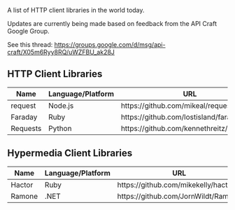 A list of HTTP client libraries in the world today.

Updates are currently being made based on feedback from the API Craft Google Group.

See this thread: https://groups.google.com/d/msg/api-craft/X05m6Ryy8RQ/uWZFBU_ak28J

## HTTP Client Libraries

<table>
  <thead>
    <tr>
      <th>Name</th>
      <th>Language/Platform</th>
      <th>URL</th>
    </tr>
  </thead>
  <tbody>
    <tr>
        <td>request</td>
        <td>Node.js</td>
        <td>https://github.com/mikeal/request</td>
    </tr>
    <tr>
        <td>Faraday</td>
        <td>Ruby</td>
        <td>https://github.com/lostisland/faraday</td>
    </tr>
    <tr>
        <td>Requests</td>
	<td>Python</td>
	<td>https://github.com/kennethreitz/requests/</td>
    </tr>
  </tbody>
</table>

## Hypermedia Client Libraries

<table>
  <thead>
    <tr>
      <th>Name</th>
      <th>Language/Platform</th>
      <th>URL</th>
    </tr>
  </thead>
  <tbody>
    <tr>
        <td>Hactor</td>
        <td>Ruby</td>
        <td>https://github.com/mikekelly/hactor</td>
    </tr>
    <tr>
        <td>Ramone</td>
        <td>.NET</td>
        <td>https://github.com/JornWildt/Ramone</td>
    </tr>
  </tbody>
</table>
